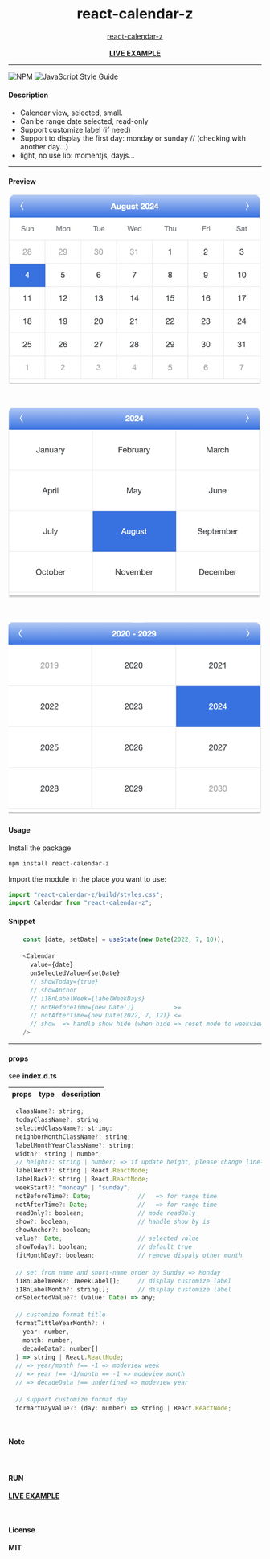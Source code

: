 <div align="center">
    <h1>react-calendar-z</h1>
    <a href="https://www.npmjs.com/package/react-calendar-z">react-calendar-z</a>
    <br />
    <br />
    <b><a href="https://codesandbox.io/s/86omu9">LIVE EXAMPLE</a></b>
</div>

---

[![NPM](https://img.shields.io/npm/v/react-calendar-z.svg)](https://www.npmjs.com/package/react-calendar-z) [![JavaScript Style Guide](https://img.shields.io/badge/code_style-standard-brightgreen.svg)](https://standardjs.com)


#### Description

+ Calendar view, selected, small.
+ Can be range date selected, read-only
+ Support customize label (if need)
+ Support to display the first day: monday or sunday // (checking with another day...)
+ light, no use lib: momentjs, dayjs...

---


#### Preview
![Date-Calendar](https://github.com/delpikye-v/react-calendar/blob/main/date.png)

<br />

![Date-Calendar](https://github.com/delpikye-v/react-calendar/blob/main/month.png)

<br />

![Date-Calendar](https://github.com/delpikye-v/react-calendar/blob/main/year.png)

#### Usage

Install the package

```js
npm install react-calendar-z

```

Import the module in the place you want to use:
```js
import "react-calendar-z/build/styles.css";
import Calendar from "react-calendar-z";

```
#### Snippet
```js
    const [date, setDate] = useState(new Date(2022, 7, 10));

    <Calendar
      value={date}
      onSelectedValue={setDate}
      // showToday={true}
      // showAnchor
      // i18nLabelWeek={labelWeekDays}
      // notBeforeTime={new Date()}           >=
      // notAfterTime={new Date(2022, 7, 12)} <=
      // show  => handle show hide (when hide => reset mode to weekview)
    />

```

---

#### props

see <b>index.d.ts</b>


| props                | type                          | description                                                                |
|----------------------|-------------------------------|----------------------------------------------------------------------------|

```js
  className?: string;
  todayClassName?: string;
  selectedClassName?: string;
  neighborMonthClassName?: string;
  labelMonthYearClassName?: string;
  width?: string | number;
  // height?: string | number; => if update height, please change line-height of cell
  labelNext?: string | React.ReactNode;
  labelBack?: string | React.ReactNode;
  weekStart?: "monday" | "sunday";
  notBeforeTime?: Date;             //   => for range time
  notAfterTime?: Date;              //   => for range time
  readOnly?: boolean;               // mode readOnly
  show?: boolean;                   // handle show by is
  showAnchor?: boolean;
  value?: Date;                     // selected value
  showToday?: boolean;              // default true
  fitMonthDay?: boolean;            // remove dispaly other month

  // set from name and short-name order by Sunday => Monday
  i18nLabelWeek?: IWeekLabel[];     // display customize label
  i18nLabelMonth?: string[];        // display customize label
  onSelectedValue?: (value: Date) => any;

  // customize format title
  formatTittleYearMonth?: (
    year: number,
    month: number,
    decadeData?: number[]
  ) => string | React.ReactNode;
  // => year/month !== -1 => modeview week
  // => year !== -1/month == -1 => modeview month
  // => decadeData !== underfined => modeview year

  // support customize format day
  formartDayValue?: (day: number) => string | React.ReactNode;
```

<br />

#### Note

<br />

#### RUN

<b><a href="https://codesandbox.io/u/delpi.k">LIVE EXAMPLE</a>

<br />

#### License

MIT
